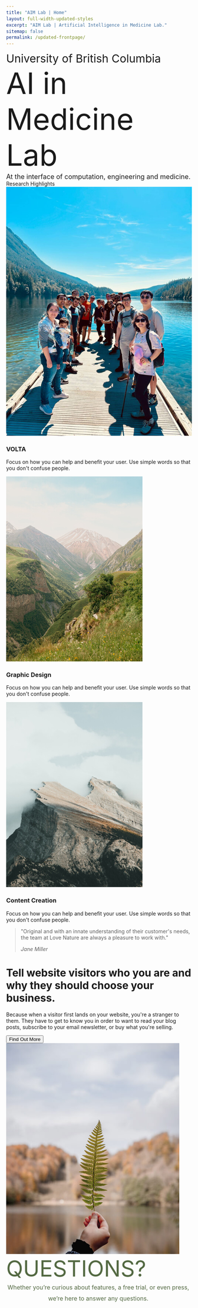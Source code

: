 ```yaml
---
title: "AIM Lab | Home"
layout: full-width-updated-styles
excerpt: "AIM Lab | Artificial Intelligence in Medicine Lab."
sitemap: false
permalink: /updated-frontpage/
---
```



<div class="updated-pages">
    <div class="front-hero-container">
        <div class="front-text-container">
            <div style="font-size: 30px">University of British Columbia
            </div>
            <div style="font-size: 80px;">AI in Medicine Lab
            </div>
            <div style="font-size: 18px">At the interface of computation, engineering and medicine.
            </div>
        </div>
    </div>
    <div class="front-rows-container">  
        <div class="front-row front-row1">
        <div class="service-title">Research Highlights</div>
            <div class="our-services">
                <div class="service-item">
                    <img src="/img/group photo image.png" alt="VOLTA">
                    <h3>VOLTA</h3>
                    <p>Focus on how you can help and benefit your user. Use simple words so that you don't confuse people.</p>
                </div>
                <div class="service-item">
                    <img src="/img/service-2.jpg" alt="Graphic Design">
                    <h3>Graphic Design</h3>
                    <p>Focus on how you can help and benefit your user. Use simple words so that you don't confuse people.</p>
                </div>
                <div class="service-item">
                    <img src="/img/service-3.jpg" alt="Content Creation">
                    <h3>Content Creation</h3>
                    <p>Focus on how you can help and benefit your user. Use simple words so that you don't confuse people.</p>
                </div>
            </div>
        </div>
        <div class="front-row front-row2">
            <div class="quote-container">
            <blockquote>
                <p>"Original and with an innate understanding of their customer's needs, the team at Love Nature are always a pleasure to work with."</p>
                <cite>Jane Miller</cite>
            </blockquote>
            </div>
        </div>
        <div class="front-row front-row3">
            <div class="row3-container">
                <div class="text-content">
                    <h1>Tell website visitors who you are and why they should choose your business.</h1>
                    <p>Because when a visitor first lands on your website, you're a stranger to them. They have to get to know you in order to want to read your blog posts, subscribe to your email newsletter, or buy what you're selling.</p>
                    <button class="cta-button">Find Out More</button>
                </div>
                <div class="image-container">
                    <img src="/img/leaf.jpg" alt="Nature scene">
                </div>
            </div>
        </div>
        <div class="front-row front-row4">
            <div class="front-text-container" style="max-width: 500px;">
                <div style="font-size: 60px; color: #536942;">QUESTIONS?
                </div>
                <div style="font-size: 16px; color: #536942; text-align: center; line-height: 30px;">Whether you’re curious about features, a free trial, or even press, we’re here to answer any questions.
                </div>
            </div>
        </div>
    </div>
</div>

